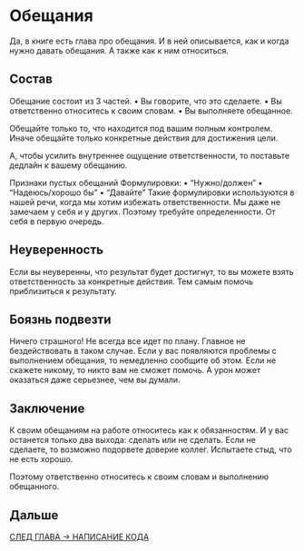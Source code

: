 # Обещания
Да, в книге есть глава про обещания.
И в ней описывается, как и когда нужно давать обещания.
А также как к ним относиться.

## Состав
Обещание состоит из 3 частей.
 • Вы говорите, что это сделаете.
 • Вы ответственно относитесь к своим словам.
 • Вы выполняете обещанное.

Обещайте только то, что находится под вашим полным контролем.
Иначе обещайте только конкретные действия для достижения цели.

А, чтобы усилить внутреннее ощущение ответственности, то поставьте дедлайн к вашему обещанию.

Признаки пустых обещаний
Формулировки:
 • “Нужно/должен”
 • “Надеюсь/хорошо бы”
 • “Давайте”
Такие формулировки используются в нашей речи, когда мы хотим избежать ответственности. Мы даже не замечаем у себя и у других.
Поэтому требуйте определенности.
От себя в первую очередь.

## Неуверенность
Если вы неуверенны, что результат будет достигнут, то вы можете взять ответственность за конкретные действия. Тем самым помочь приблизиться к результату.

## Боязнь подвезти
Ничего страшного!
Не всегда все идет по плану. Главное не бездействовать в таком случае.
Если у вас появляются проблемы с выполнением обещания, то немедленно сообщите об этом.
Если не скажете никому, то никто вам не сможет помочь. А урон может оказаться даже серьезнее, чем вы думали.

## Заключение
К своим обещаниям на работе относитесь как к обязанностям.
И у вас останется только два выхода: сделать или не сделать.
Если не сделаете, то возможно подорвете доверие коллег.
Испытаете стыд, что не есть хорошо.

Поэтому ответственно относитесь к своим словам и выполнению обещанного.

## Дальше
[СЛЕД ГЛАВА -> НАПИСАНИЕ КОДА](https://github.com/Kunerkhan/clean_code_notes/blob/master/%D0%98%D0%B4%D0%B5%D0%B0%D0%BB%D1%8C%D0%BD%D1%8B%D0%B9_%D0%BF%D1%80%D0%BE%D0%B3%D1%80%D0%B0%D0%BC%D0%BC%D0%B8%D1%81%D1%82/%D0%9D%D0%B0%D0%BF%D0%B8%D1%81%D0%B0%D0%BD%D0%B8%D0%B5_%D0%BA%D0%BE%D0%B4%D0%B0.md)
